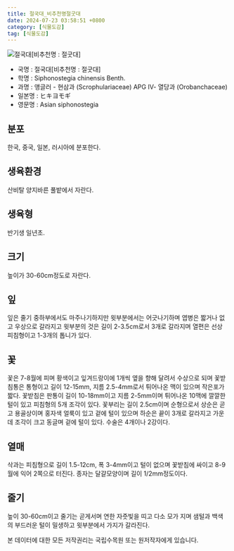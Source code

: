 ```yaml
---
title: 절국대_비추천명절굿대
date: 2024-07-23 03:58:51 +0800
category: [식물도감]
tag: [식물도감]
---
```




![절국대[비추천명 : 절굿대]](/fileUpload/plants/basic/Scrophulariaceae/Siphonostegia/9656/1_th2.JPG)
- 국명 : 절국대[비추천명 : 절굿대]
- 학명 : Siphonostegia chinensis Benth.
- 과명 : 앵글러 - 현삼과 (Scrophulariaceae) APG Ⅳ- 열당과 (Orobanchaceae)
- 일본명 : ヒキヨモギ
- 영문명 : Asian siphonostegia


## 분포
한국, 중국, 일본, 러시아에 분포한다.
## 생육환경
산비탈 양지바른 풀밭에서 자란다.
## 생육형
반기생 일년초.
## 크기
높이가 30-60cm정도로 자란다.
## 잎
잎은 줄기 중하부에서도 마주나기하지만 윗부분에서는 어긋나기하며 엽병은 짧거나 없고 우상으로 갈라지고 윗부분의 것은 길이 2-3.5cm로서 3개로 갈라지며 열편은 선상 피침형이고 1-3개의 톱니가 있다.
## 꽃
꽃은 7-8월에 피며 황색이고 잎겨드랑이에 1개씩 옆을 향해 달려서 수상으로 되며 꽃받침통은 통형이고 길이 12-15mm, 지름 2.5-4mm로서 튀어나온 맥이 있으며 작은포가 짧다. 꽃받침은 판통이 길이 10-18mm이고 지름 2-5mm이며 튀어나온 10맥에 깔깔한 털이 있고 피침형의 5개 조각이 있다. 꽃부리는 길이 2.5cm이며 순형으로서 상순은 곧고 용골상이며 홍자색 얼룩이 있고 겉에 털이 있으며 하순은 끝이 3개로 갈라지고 가운데 조각이 크고 동글며 겉에 털이 있다. 수술은 4개이나 2강이다.
## 열매
삭과는 피침형으로 길이 1.5-12cm, 폭 3-4mm이고 털이 없으며 꽃받침에 싸이고 8-9월에 익어 2쪽으로 터진다. 종자는 달걀모양이며 길이 1/2mm정도이다.
## 줄기
높이 30-60cm이고 줄기는 곧게서며 연한 자줏빛을 띠고 다소 모가 지며 샘털과 백색의 부드러운 털이 밀생하고 윗부분에서 가지가 갈라진다.






본 데이터에 대한 모든 저작권리는 국립수목원 또는 원저작자에게 있습니다.
